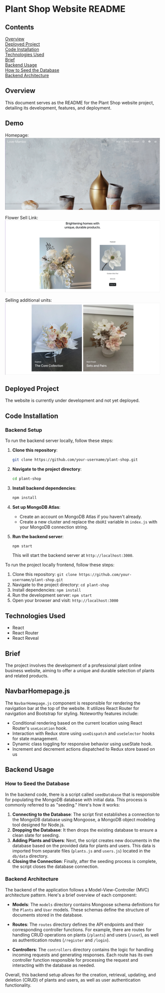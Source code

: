 # Plant Shop Website README

## Contents
[Overview](#overview)<br/>
[Deployed Project](#deployed-project)<br/>
[Code Installation](#code-installation)<br/>
[Technologies Used](#technologies-used)<br/>
[Brief](#brief)<br/>
[Backend Usage](#backend-usage)<br/>
[How to Seed the Database](#how-to-seed-the-database)<br/>
[Backend Architecture](#backend-architecture)<br/>

## Overview
This document serves as the README for the Plant Shop website project, detailing its development, features, and deployment.

## Demo 
Homepage: 
![Homepage](./assets/love-mambo-home.png)

Flower Sell Link: 
![Info](./assets/love-mambo-sell.png)

Selling additional units: 
![About](./assets/love-mambo-flowers.png)

## Deployed Project
The website is currently under development and not yet deployed.

## Code Installation

### Backend Setup

To run the backend server locally, follow these steps:

1. **Clone this repository**: 

    ```bash
    git clone https://github.com/your-username/plant-shop.git
    ```

2. **Navigate to the project directory**: 

    ```bash
    cd plant-shop
    ```

3. **Install backend dependencies**: 

    ```bash
    npm install
    ```

4. **Set up MongoDB Atlas**: 

   - Create an account on MongoDB Atlas if you haven't already.
   - Create a new cluster and replace the `dbURI` variable in `index.js` with your MongoDB connection string.

5. **Run the backend server**: 

    ```bash
    npm start
    ```

   This will start the backend server at `http://localhost:3000`.

To run the project locally frontend, follow these steps:
1. Clone this repository: `git clone https://github.com/your-username/plant-shop.git`
2. Navigate to the project directory: `cd plant-shop`
3. Install dependencies: `npm install`
4. Run the development server: `npm start`
5. Open your browser and visit: `http://localhost:3000`

## Technologies Used
- React
- React Router
- React Reveal

## Brief
The project involves the development of a professional plant online business website, aiming to offer a unique and durable selection of plants and related products.

## NavbarHomepage.js
The `NavbarHomepage.js` component is responsible for rendering the navigation bar at the top of the website. It utilizes React Router for navigation and Bootstrap for styling. Noteworthy features include:
- Conditional rendering based on the current location using React Router's `useLocation` hook.
- Interaction with Redux store using `useDispatch` and `useSelector` hooks for state management.
- Dynamic class toggling for responsive behavior using useState hook.
- Increment and decrement actions dispatched to Redux store based on us

## Backend Usage

### How to Seed the Database

In the backend code, there is a script called `seedDatabase` that is responsible for populating the MongoDB database with initial data. This process is commonly referred to as "seeding." Here's how it works:

1. **Connecting to the Database**: The script first establishes a connection to the MongoDB database using Mongoose, a MongoDB object modeling tool designed for Node.js.
2. **Dropping the Database**: It then drops the existing database to ensure a clean slate for seeding.
3. **Adding Plants and Users**: Next, the script creates new documents in the database based on the provided data for plants and users. This data is imported from separate files (`plants.js` and `users.js`) located in the `db/data` directory.
4. **Closing the Connection**: Finally, after the seeding process is complete, the script closes the database connection.

### Backend Architecture

The backend of the application follows a Model-View-Controller (MVC) architecture pattern. Here's a brief overview of each component:

- **Models**: The `models` directory contains Mongoose schema definitions for the `Plants` and `User` models. These schemas define the structure of documents stored in the database.

- **Routes**: The `routes` directory defines the API endpoints and their corresponding controller functions. For example, there are routes for handling CRUD operations on plants (`/plants`) and users (`/user`), as well as authentication routes (`/register` and `/login`).

- **Controllers**: The `controllers` directory contains the logic for handling incoming requests and generating responses. Each route has its own controller function responsible for processing the request and interacting with the database as needed.

Overall, this backend setup allows for the creation, retrieval, updating, and deletion (CRUD) of plants and users, as well as user authentication functionality.
